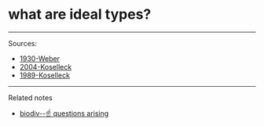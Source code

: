 # what are ideal types?


---
Sources: 
- [1930-Weber](1930-Weber.md)
- [2004-Koselleck](2004-Koselleck.md)
- [1989-Koselleck](1989-Koselleck.md)

---

Related notes
- [biodiv--☝️ questions arising](biodiv--☝️%20questions%20arising.md)

